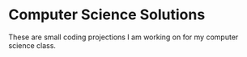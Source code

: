 # Computer Science Solutions

These are small coding projections I am working on for my computer science class.